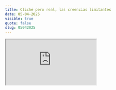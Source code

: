 ```yaml
---
title: Cliché pero real, las creencias limitantes
date: 05-04-2025
visible: true
quote: false
slug: 05042025
---
```

<iframe src="https://www.youtube.com/embed/e22kApUUhqk" allowfullscreen></iframe>
